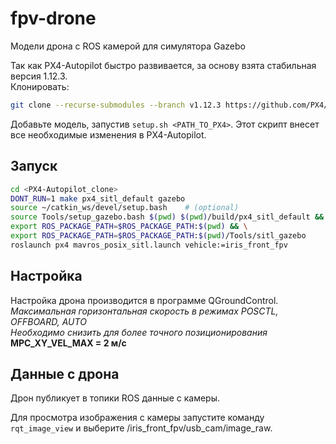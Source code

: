 # fpv-drone
Модели дрона с ROS камерой для симулятора  Gazebo

Так как PX4-Autopilot быстро развивается, за основу взята стабильная версия 1.12.3.  
Клонировать:  
```bash
git clone --recurse-submodules --branch v1.12.3 https://github.com/PX4/PX4-Autopilot.git
```

Добавьте модель, запустив `setup.sh <PATH_TO_PX4>`. Этот скрипт внесет все необходимые изменения в PX4-Autopilot.

## Запуск
```bash
cd <PX4-Autopilot_clone>
DONT_RUN=1 make px4_sitl_default gazebo
source ~/catkin_ws/devel/setup.bash    # (optional)
source Tools/setup_gazebo.bash $(pwd) $(pwd)/build/px4_sitl_default && \
export ROS_PACKAGE_PATH=$ROS_PACKAGE_PATH:$(pwd) && \
export ROS_PACKAGE_PATH=$ROS_PACKAGE_PATH:$(pwd)/Tools/sitl_gazebo
roslaunch px4 mavros_posix_sitl.launch vehicle:=iris_front_fpv
```

## Настройка
Настройка дрона производится в программе QGroundControl.  
*Максимальная горизонтальная скорость в режимах POSCTL, OFFBOARD, AUTO  
Необходимо снизить для более точного позиционирования*  
**MPC_XY_VEL_MAX = 2 м/с**  

## Данные с дрона
Дрон публикует в топики ROS данные с камеры.

Для просмотра изображения с камеры запустите команду `rqt_image_view` и выберите
/iris_front_fpv/usb_cam/image_raw.